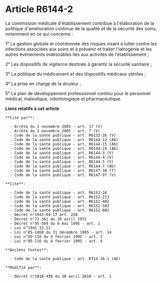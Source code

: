# Article R6144-2

La commission médicale d'établissement contribue à l'élaboration de la politique d'amélioration continue de la qualité et de
la sécurité des soins, notamment en ce qui concerne : 

1° La gestion globale et coordonnée des risques visant à lutter contre les infections associées aux soins et à prévenir et
traiter l'iatrogénie et les autres événements indésirables liés aux activités de l'établissement ; 

2° Les dispositifs de vigilance destinés à garantir la sécurité sanitaire ; 

3° La politique du médicament et des dispositifs médicaux stériles ; 

4° La prise en charge de la douleur ; 

5° Le plan de développement professionnel continu pour le personnel médical, maïeutique, odontologique et pharmaceutique.

**Liens relatifs à cet article**

	**Cité par**:

	  - Arrêté du 3 novembre 2005 - art. 17 (V)
	  - Arrêté du 3 novembre 2005 - art. 7 (V)
	  - Code de la santé publique - art. R6132-26 (V)
	  - Code de la santé publique - art. R6144-12 (Ab)
	  - Code de la santé publique - art. R6144-15 (Ab)
	  - Code de la santé publique - art. R6144-19 (Ab)
	  - Code de la santé publique - art. R6144-3 (V)
	  - Code de la santé publique - art. R6144-4 (V)
	  - Code de la santé publique - art. R6144-5 (V)
	  - Code de la santé publique - art. R6144-7 (Ab)
	  - Code de la santé publique - art. R6147-38 (T)
	  - Code de la santé publique - art. R6147-97 (V)

	**Cite**:

	  - Code de la santé publique - art. R6152-16
	  - Code de la santé publique - art. R6152-213
	  - Code de la santé publique - art. R6152-402
	  - Code de la santé publique - art. R6152-503
	  - Code de la santé publique - art. R6152-602
	  - Décret n°1943-04-17 art. 258
	  - Décret n°72-361 du 20 avril 1972
	  - Décret n°95-569 du 6 mai 1995 - art. 1
	  - Loi n°1941-12-21
	  - Loi n°85-1468 du 31 décembre 1985 - art. 14
	  - Loi n°95-116 du 4 février 1995 - art. 3
	  - Loi n°95-116 du 4 février 1995 - art. 4

	**Anciens textes**:

	  - Code de la santé publique - art. R714-16-1 (Ab)

	**Modifié par**:

	  - Décret n°2010-439 du 30 avril 2010 - art. 1
